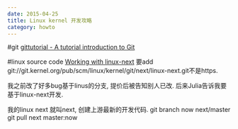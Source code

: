 ```yaml
---
date: 2015-04-25
title: Linux kernel 开发攻略 
category: howto
---
```


#git
[gittutorial - A tutorial introduction to Git](http://git-scm.com/docs/gittutorial)

#linux source code
[Working with linux-next](https://www.kernel.org/doc/man-pages/linux-next.html)
要add git://git.kernel.org/pub/scm/linux/kernel/git/next/linux-next.git不是https.

我之前改了好多bug基于linus的分支, 提价后被告知别人已改. 后来Julia告诉我要基于linux-next开发.

我的linux next 就叫next, 创建上游最新的开发代码.
	git branch now next/master
	git pull next master:now

